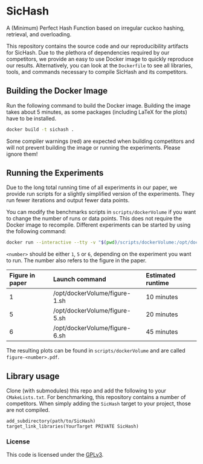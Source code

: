 # SicHash

A (Minimum) Perfect Hash Function based on irregular cuckoo hashing, retrieval, and overloading.

This repository contains the source code and our reproducibility artifacts for SicHash.
Due to the plethora of dependencies required by our competitors, we provide an easy to use Docker image to quickly reproduce our results.
Alternatively, you can look at the `Dockerfile` to see all libraries, tools, and commands necessary to compile SicHash and its competitors.

## Building the Docker Image

Run the following command to build the Docker image.
Building the image takes about 5 minutes, as some packages (including LaTeX for the plots) have to be installed.

```bash
docker build -t sichash .
```

Some compiler warnings (red) are expected when building competitors and will not prevent building the image or running the experiments.
Please ignore them!

## Running the Experiments
Due to the long total running time of all experiments in our paper, we provide run scripts for a slightly simplified version of the experiments.
They run fewer iterations and output fewer data points.

You can modify the benchmarks scripts in `scripts/dockerVolume` if you want to change the number of runs or data points.
This does not require the Docker image to recompile.
Different experiments can be started by using the following command:

```bash
docker run --interactive --tty -v "$(pwd)/scripts/dockerVolume:/opt/dockerVolume" sichash /opt/dockerVolume/figure-<number>.sh
```

`<number>` should be either `1`, `5` or `6`, depending on the experiment you want to run.
The number also refers to the figure in the paper.

| Figure in paper | Launch command                | Estimated runtime  |
| :-------------- | :---------------------------- | :----------------- |
| 1               | /opt/dockerVolume/figure-1.sh | 10 minutes         |
| 5               | /opt/dockerVolume/figure-5.sh | 20 minutes         |
| 6               | /opt/dockerVolume/figure-6.sh | 45 minutes         |

The resulting plots can be found in `scripts/dockerVolume` and are called `figure-<number>.pdf`.

## Library usage

Clone (with submodules) this repo and add the following to your `CMakeLists.txt`.
For benchmarking, this repository contains a number of competitors.
When simply adding the `SicHash` target to your project, those are not compiled.

```
add_subdirectory(path/to/SicHash)
target_link_libraries(YourTarget PRIVATE SicHash)
```

### License

This code is licensed under the [GPLv3](/LICENSE).
